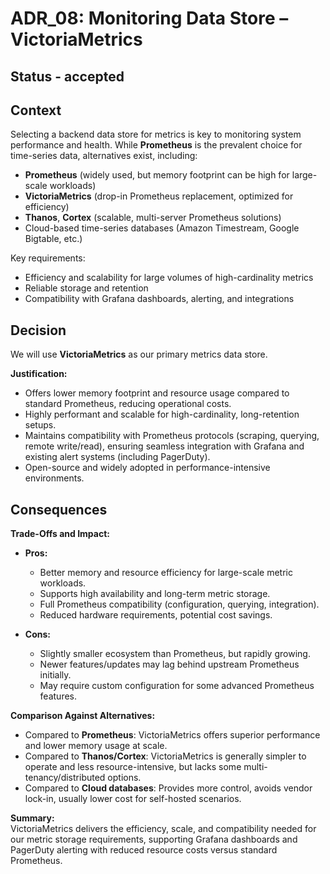 # ADR_08: Monitoring Data Store – VictoriaMetrics

## Status - accepted

## Context
Selecting a backend data store for metrics is key to monitoring system performance and health. While **Prometheus** is the prevalent choice for time-series data, alternatives exist, including:

- **Prometheus** (widely used, but memory footprint can be high for large-scale workloads)
- **VictoriaMetrics** (drop-in Prometheus replacement, optimized for efficiency)
- **Thanos**, **Cortex** (scalable, multi-server Prometheus solutions)
- Cloud-based time-series databases (Amazon Timestream, Google Bigtable, etc.)

Key requirements:
- Efficiency and scalability for large volumes of high-cardinality metrics
- Reliable storage and retention
- Compatibility with Grafana dashboards, alerting, and integrations

## Decision
We will use **VictoriaMetrics** as our primary metrics data store.

**Justification:**
- Offers lower memory footprint and resource usage compared to standard Prometheus, reducing operational costs.
- Highly performant and scalable for high-cardinality, long-retention setups.
- Maintains compatibility with Prometheus protocols (scraping, querying, remote write/read), ensuring seamless integration with Grafana and existing alert systems (including PagerDuty).
- Open-source and widely adopted in performance-intensive environments.

## Consequences

**Trade-Offs and Impact:**

- **Pros:**
  - Better memory and resource efficiency for large-scale metric workloads.
  - Supports high availability and long-term metric storage.
  - Full Prometheus compatibility (configuration, querying, integration).
  - Reduced hardware requirements, potential cost savings.

- **Cons:**
  - Slightly smaller ecosystem than Prometheus, but rapidly growing.
  - Newer features/updates may lag behind upstream Prometheus initially.
  - May require custom configuration for some advanced Prometheus features.

**Comparison Against Alternatives:**
- Compared to **Prometheus**: VictoriaMetrics offers superior performance and lower memory usage at scale.
- Compared to **Thanos/Cortex**: VictoriaMetrics is generally simpler to operate and less resource-intensive, but lacks some multi-tenancy/distributed options.
- Compared to **Cloud databases**: Provides more control, avoids vendor lock-in, usually lower cost for self-hosted scenarios.

**Summary:**  
VictoriaMetrics delivers the efficiency, scale, and compatibility needed for our metric storage requirements, supporting Grafana dashboards and PagerDuty alerting with reduced resource costs versus standard Prometheus.
